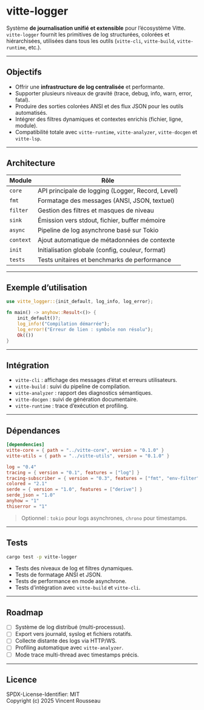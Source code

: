 

# vitte-logger

Système **de journalisation unifié et extensible** pour l’écosystème Vitte.  
`vitte-logger` fournit les primitives de log structurées, colorées et hiérarchisées, utilisées dans tous les outils (`vitte-cli`, `vitte-build`, `vitte-runtime`, etc.).

---

## Objectifs

- Offrir une **infrastructure de log centralisée** et performante.  
- Supporter plusieurs niveaux de gravité (trace, debug, info, warn, error, fatal).  
- Produire des sorties colorées ANSI et des flux JSON pour les outils automatisés.  
- Intégrer des filtres dynamiques et contextes enrichis (fichier, ligne, module).  
- Compatibilité totale avec `vitte-runtime`, `vitte-analyzer`, `vitte-docgen` et `vitte-lsp`.

---

## Architecture

| Module        | Rôle |
|---------------|------|
| `core`        | API principale de logging (Logger, Record, Level) |
| `fmt`         | Formatage des messages (ANSI, JSON, textuel) |
| `filter`      | Gestion des filtres et masques de niveau |
| `sink`        | Émission vers stdout, fichier, buffer mémoire |
| `async`       | Pipeline de log asynchrone basé sur Tokio |
| `context`     | Ajout automatique de métadonnées de contexte |
| `init`        | Initialisation globale (config, couleur, format) |
| `tests`       | Tests unitaires et benchmarks de performance |

---

## Exemple d’utilisation

```rust
use vitte_logger::{init_default, log_info, log_error};

fn main() -> anyhow::Result<()> {
    init_default()?;
    log_info!("Compilation démarrée");
    log_error!("Erreur de lien : symbole non résolu");
    Ok(())
}
```

---

## Intégration

- `vitte-cli` : affichage des messages d’état et erreurs utilisateurs.  
- `vitte-build` : suivi du pipeline de compilation.  
- `vitte-analyzer` : rapport des diagnostics sémantiques.  
- `vitte-docgen` : suivi de génération documentaire.  
- `vitte-runtime` : trace d’exécution et profiling.

---

## Dépendances

```toml
[dependencies]
vitte-core = { path = "../vitte-core", version = "0.1.0" }
vitte-utils = { path = "../vitte-utils", version = "0.1.0" }

log = "0.4"
tracing = { version = "0.1", features = ["log"] }
tracing-subscriber = { version = "0.3", features = ["fmt", "env-filter"] }
colored = "2.1"
serde = { version = "1.0", features = ["derive"] }
serde_json = "1.0"
anyhow = "1"
thiserror = "1"
``` 

> Optionnel : `tokio` pour logs asynchrones, `chrono` pour timestamps.

---

## Tests

```bash
cargo test -p vitte-logger
```

- Tests des niveaux de log et filtres dynamiques.  
- Tests de formatage ANSI et JSON.  
- Tests de performance en mode asynchrone.  
- Tests d’intégration avec `vitte-build` et `vitte-cli`.

---

## Roadmap

- [ ] Système de log distribué (multi-processus).  
- [ ] Export vers journald, syslog et fichiers rotatifs.  
- [ ] Collecte distante des logs via HTTP/WS.  
- [ ] Profiling automatique avec `vitte-analyzer`.  
- [ ] Mode trace multi-thread avec timestamps précis.

---

## Licence

SPDX-License-Identifier: MIT  
Copyright (c) 2025 Vincent Rousseau